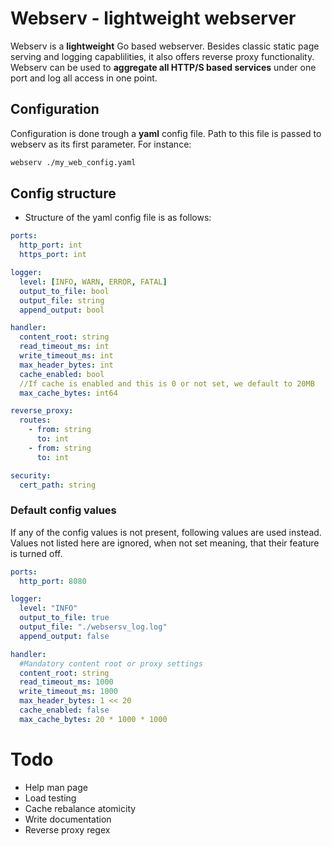 # Webserv - lightweight webserver
Webserv is a **lightweight** Go based webserver. Besides classic static page serving and logging capablilities, it also offers reverse proxy functionality. Webserv can be used to **aggregate all HTTP/S based services** under one port and log all access in one point.   

## Configuration
Configuration is done trough a **yaml** config file. Path to this file is passed to webserv as its first parameter. For instance:                                                          
```bash
webserv ./my_web_config.yaml
```

## Config structure
- Structure of the yaml config file is as follows:
```yaml
ports:
  http_port: int
  https_port: int

logger:
  level: [INFO, WARN, ERROR, FATAL]
  output_to_file: bool
  output_file: string
  append_output: bool

handler:
  content_root: string
  read_timeout_ms: int
  write_timeout_ms: int
  max_header_bytes: int
  cache_enabled: bool
  //If cache is enabled and this is 0 or not set, we default to 20MB
  max_cache_bytes: int64

reverse_proxy:
  routes:
    - from: string
      to: int
    - from: string
      to: int

security: 
  cert_path: string

```

### Default config values
If any of the config values is not present, following values are used instead. Values not listed here are ignored, when not set meaning, that their feature is turned off. 

```yaml
ports:
  http_port: 8080

logger:
  level: "INFO"
  output_to_file: true
  output_file: "./websersv_log.log"
  append_output: false

handler:
  #Mandatory content root or proxy settings
  content_root: string
  read_timeout_ms: 1000
  write_timeout_ms: 1000
  max_header_bytes: 1 << 20
  cache_enabled: false
  max_cache_bytes: 20 * 1000 * 1000

```

# Todo
- Help man page
- Load testing
- Cache rebalance atomicity
- Write documentation
- Reverse proxy regex
